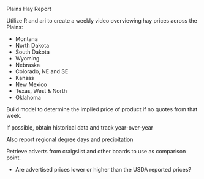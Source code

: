 Plains Hay Report

Utilize R and ari to create a weekly video overviewing hay prices across the Plains:

- Montana
- North Dakota
- South Dakota
- Wyoming
- Nebraska
- Colorado, NE and SE
- Kansas
- New Mexico
- Texas, West & North
- Oklahoma

Build model to determine the implied price of product if no quotes from that week.

If possible, obtain historical data and track year-over-year

Also report regional degree days and precipitation

Retrieve adverts from craigslist and other boards to use as comparison point.

- Are advertised prices lower or higher than the USDA reported prices?